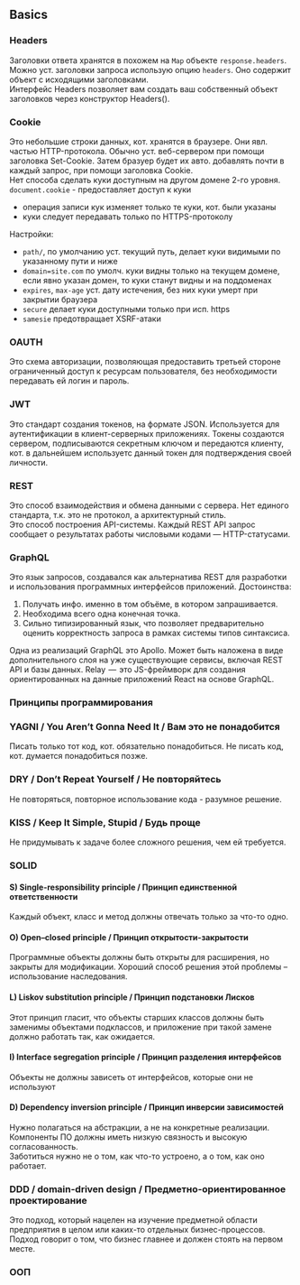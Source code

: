 ## Basics
### Headers
Заголовки ответа хранятся в похожем на `Map` объекте `response.headers`.  
Можно уст. заголовки запроса использую опцию `headers`. Оно содержит объект с исходящими заголовками.  
Интерфейс Headers позволяет вам создать ваш собственный объект заголовков через конструктор Headers().
### Cookie
Это небольшие строки данных, кот. хранятся в браузере. Они явл. частью HTTP-протокола. Обычно уст. веб-сервером при помощи заголовка Set-Cookie. Затем бразуер будет их авто. добавлять почти в каждый запрос, при помощи заголовка Cookie.  
Нет способа сделать куки доступным на другом домене 2-го уровня.
`document.cookie` - предоставляет доступ к куки
- операция записи кук изменяет только те куки, кот. были указаны
- куки следует передавать только по HTTPS-протоколу

Настройки:
- `path/`, по умолчанию уст. текущий путь, делает куки видимыми по указанному пути и ниже
- `domain=site.com` по умолч. куки видны только на текущем домене, если явно указан домен, то куки станут видны и на поддоменах
- `expires`, `max-age` уст. дату истечения, без них куки умерт при закрытии браузера
- `secure` делает куки доступными только при исп. https
- `samesie` предотвращает XSRF-атаки

### OAUTH
Это схема авторизации, позволяющая предоставить третьей стороне ограниченный доступ к ресурсам пользователя, без необходимости передавать ей логин и пароль.

### JWT
Это стандарт создания токенов, на формате JSON. Используется для аутентификации в клиент-серверных приложениях. Токены создаются сервером, подписываются секретным ключом и передаются клиенту, кот. в дальнейшем используетс данный токен для подтверждения своей личности.

### REST
Это способ взаимодействия и обмена данными с сервера. Нет единого стандарта, т.к. это не протокол, а архитектурный стиль.  
Это способ построения API-системы. Каждый REST API запрос сообщает о результатах работы числовыми кодами — HTTP-статусами.

### GraphQL
Это язык запросов, создавался как альтернатива REST для разработки и использования программных интерфейсов приложений. Достоинства:
1. Получать инфо. именно в том объёме, в котором запрашивается.
2. Необходима всего одна конечная точка.
3. Сильно типизированный язык, что позволяет предварительно оценить корректность запроса в рамках системы типов синтаксиса.

Одна из реализаций GraphQL это Apollo. Может быть наложена в виде дополнительного слоя на уже существующие сервисы, включая REST API и базы данных. 
Relay  —  это JS-фреймворк для создания ориентированных на данные приложений React на основе GraphQL.

### Принципы программирования
### YAGNI / You Aren’t Gonna Need It / Вам это не понадобится
Писать только тот код, кот. обязательно понадобиться. Не писать код, кот. думается понадобиться позже.
### DRY / Don’t Repeat Yourself / Не повторяйтесь
Не повторяться, повторное использование кода - разумное решение.
### KISS / Keep It Simple, Stupid / Будь проще
Не придумывать к задаче более сложного решения, чем ей требуется.
### SOLID
#### S) Single-responsibility principle / Принцип единственной ответственности
Каждый объект, класс и метод должны отвечать только за что-то одно.
#### O) Open–closed principle / Принцип открытости-закрытости
Программные объекты должны быть открыты для расширения, но закрыты для модификации. Хороший способ решения этой проблемы – использование наследования.
#### L) Liskov substitution principle / Принцип подстановки Лисков
Этот принцип гласит, что объекты старших классов должны быть заменимы объектами подклассов, и приложение при такой замене должно работать так, как ожидается.
#### I) Interface segregation principle / Принцип разделения интерфейсов
Объекты не должны зависеть от интерфейсов, которые они не используют
#### D) Dependency inversion principle / Принцип инверсии зависимостей
Нужно полагаться на абстракции, а не на конкретные реализации. Компоненты ПО должны иметь низкую связность и высокую согласованность.  
Заботиться нужно не о том, как что-то устроено, а о том, как оно работает.

### DDD / domain-driven design / Предметно-ориентированное проектирование
Это подход, который нацелен на изучение предметной области предприятия в целом или каких-то отдельных бизнес-процессов. Подход говорит о том, что бизнес главнее и должен стоять на первом месте. 

### ООП
